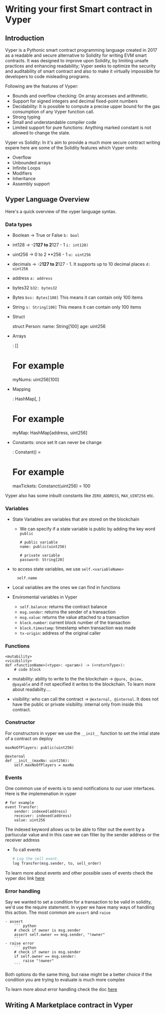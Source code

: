 # Writing your first Smart contract in Vyper

## Introduction

Vyper is a Pythonic smart contract programming language created in 2017 as a readable and secure alternative to Solidity for writing EVM smart contracts. It was designed to improve upon Solidity, by limiting unsafe practices and enhancing readability; Vyper seeks to optimize the security and auditability of smart contract and also to make it virtually impossible for developers to code misleading programs.

Following are the features of Vyper:
- Bounds and overflow checking: On array accesses and arithmetic.
- Support for signed integers and decimal fixed-point numbers
- Decidability: It is possible to compute a precise upper bound for the gas consumption of any Vyper function call.
- Strong typing
- Small and understandable compiler code
- Limited support for pure functions: Anything marked constant is not allowed to change the state.

Vyper vs Solidity:
In it's aim to provide a much more secure contract writing expere here are some of the Solidity features which Vyper omits:
- Overflow
- Unbounded arrays
- Infinite Loops
- Modifiers
- Inheritance
- Assembly support

## Vyper Language Overview

Here's a quick overview of the vyper language syntax.

### Data types
- Boolean -> True or False
    `b: bool`
- int128 -> -2**127 to  2**127 - 1
    `i: int128)`
- uint256 -> 0 to 2 **256 - 1
    `u: uint256`
- decimals -> -2**127 to  2**127 - 1. It supports up to 10 decimal places
    `d: uint256`
- address
    `a: address`
- bytes32
    `b32: bytes32`
- Bytes
    `bss: Bytes[100]` This means it can contain only 100 items
- String
    `s: String[100]`  This means it can contain only 100 items
- Struct
    
    struct Person:
        name: String[100]
        age: uint256

 - Arrays
 
    <arrName>: <dataType>[<maxNumberofElements>]
    # For example
    myNums: uint256[100]
    
- Mapping

    <mapName>: HashMap[<keyType>, <valueType>]
    # For example
    myMap: HashMap[address, uint256]

- Constants: once set It can never be change
        
    <constantName>: Constant(<type>) = <value>
    # For example
    maxTickets: Constanct(uint256) = 100
        
Vyper also has some inbuilt constants like `ZERO_ADDRESS`, `MAX_UINT256` etc.

### Variables

- State Variables are variables that are stored on the blockchain

  - We can specify if a state variable is public by adding the key word `public`
        
        # public variable
        name: public(uint256)

        # private variable
        password: String[20]

- to access state variables, we use `self.<variableName>`

        self.name

- Local variables are the ones we can find in functions

- Enviromental variables in Vyper
    * `self.balance`: returns the contract balance
    * `msg.sender`: returns the sender of a transaction
    * `msg.value`: returns the value attached to a transaction
    * `block.number`: current block number of the transaction
    * `block.timestamp`: timestamp when transaction was made
    * `tx-origin`: address of the original caller

### Functions

    <mutability>
    <visibility>
    def <functionName>(<type>: <param>) -> (<returnType>):
        # code block

- mutability: ability to write to the the blockchain -> `@pure, @view, @payable` and if not specified it writes to the blockchain. To learn more about readabilty....

- visibility: who can call the contract -> `@external, @internal`. It does not have the public or private visibility. internal only from inside this contract.

### Constructor
For constructors in vyper we use the `__init__` function to set the intial state of a contract on deploy

    maxNoOfPlayers: public(uint256)

    @external
    def __init__(maxNo: uint256):
        self.maxNoOfPlayers = maxNo

### Events

One common use of events is to send notifications to our user interfaces. Here is the implemenation in vyper

    # for example
    event Transfer:
        sender: indexed(address)
        receiver: indexed(address)
        value: uint256

The indexed keyword allows us to be able to filter out the event by a partiucular value and in this case we can filter by the sender address or the receiver address

- To call events
    ```python
    # Log the sell event.
    log Transfer(msg.sender, to, sell_order)
    ```

To learn more about events and other possible uses of events check the vyper doc link [here]("")

### Error handling

Say we wanted to set a condition for a transaction to be valid in solidity, we'd use the require statement. In vyper we have many ways of handling this action. The most common are `assert` and `raise`

    - assert
        ``` python
        # check if owner is msg.sender
        assert self.owner == msg.sender, "!owner"
        ```
    - raise error
        ``` python
        # check if owner is msg.sender
        if self.owner == msg.sender:
            raise "!owner"
        ```

Both options do the same thing, but raise might be a better choice if the condition you are trying to evaluate is much more complex

To learn more about error handling check the doc [here]("")

## Writing A Marketplace contract in Vyper
